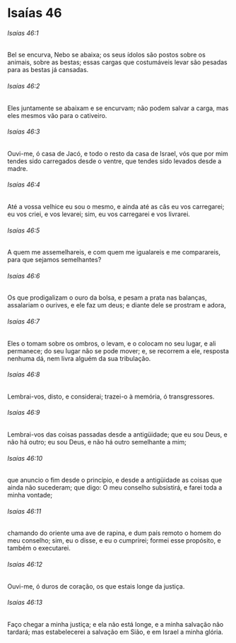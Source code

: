 # Isaías 46

###### Isaías 46:1

Bel se encurva, Nebo se abaixa; os seus ídolos são postos sobre os animais, sobre as bestas; essas cargas que costumáveis levar são pesadas para as bestas já cansadas.

###### Isaías 46:2

Eles juntamente se abaixam e se encurvam; não podem salvar a carga, mas eles mesmos vão para o cativeiro.

###### Isaías 46:3

Ouvi-me, ó casa de Jacó, e todo o resto da casa de Israel, vós que por mim tendes sido carregados desde o ventre, que tendes sido levados desde a madre.

###### Isaías 46:4

Até a vossa velhice eu sou o mesmo, e ainda até as cãs eu vos carregarei; eu vos criei, e vos levarei; sim, eu vos carregarei e vos livrarei.

###### Isaías 46:5

A quem me assemelhareis, e com quem me igualareis e me comparareis, para que sejamos semelhantes?

###### Isaías 46:6

Os que prodigalizam o ouro da bolsa, e pesam a prata nas balanças, assalariam o ourives, e ele faz um deus; e diante dele se prostram e adora,

###### Isaías 46:7

Eles o tomam sobre os ombros, o levam, e o colocam no seu lugar, e ali permanece; do seu lugar não se pode mover; e, se recorrem a ele, resposta nenhuma dá, nem livra alguém da sua tribulação.

###### Isaías 46:8

Lembrai-vos, disto, e considerai; trazei-o à memória, ó transgressores.

###### Isaías 46:9

Lembrai-vos das coisas passadas desde a antigüidade; que eu sou Deus, e não há outro; eu sou Deus, e não há outro semelhante a mim;

###### Isaías 46:10

que anuncio o fim desde o princípio, e desde a antigüidade as coisas que ainda não sucederam; que digo: O meu conselho subsistirá, e farei toda a minha vontade;

###### Isaías 46:11

chamando do oriente uma ave de rapina, e dum país remoto o homem do meu conselho; sim, eu o disse, e eu o cumprirei; formei esse propósito, e também o executarei.

###### Isaías 46:12

Ouvi-me, ó duros de coração, os que estais longe da justiça.

###### Isaías 46:13

Faço chegar a minha justiça; e ela não está longe, e a minha salvação não tardará; mas estabelecerei a salvação em Sião, e em Israel a minha glória.

